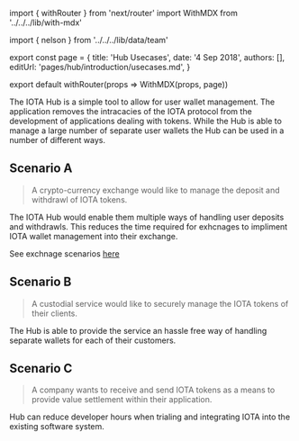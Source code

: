 import { withRouter } from 'next/router'
import WithMDX from '../../../lib/with-mdx'

import { nelson } from '../../../lib/data/team'

export const page = {
title: 'Hub Usecases',
date: '4 Sep 2018',
authors: [],
editUrl: 'pages/hub/introduction/usecases.md',
}

export default withRouter(props => WithMDX(props, page))

The IOTA Hub is a simple tool to allow for user wallet management. The application removes the intracacies of the IOTA protocol from the development of applications dealing with tokens. While the Hub is able to manage a large number of separate user wallets the Hub can be used in a number of different ways.

## Scenario A 
> A crypto-currency exchange would like to manage the deposit and withdrawl of IOTA tokens. 

The IOTA Hub would enable them multiple ways of handling user deposits and withdrawls. This reduces the time required for exhcnages to impliment IOTA wallet management into their exchange.

See exchnage scenarios [here](../knowledge-base/exchange-implementation)

## Scenario B
> A custodial service would like to securely manage the IOTA tokens of their clients.

The Hub is able to provide the service an hassle free way of handling separate wallets for each of their customers.

## Scenario C
> A company wants to receive and send IOTA tokens as a means to provide value settlement within their application.

Hub can reduce developer hours when trialing and integrating IOTA into the existing software system. 

